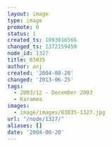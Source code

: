 ```yaml
---
layout: image
type: image
promote: 0
status: 1
created_ts: 1093016566
changed_ts: 1372159459
node_id: 1327
title: 03835
author: anj
created: '2004-08-20'
changed: '2013-06-25'
tags:
  - 2003/12 - December 2003
  - Karamea
images:
  - image/images/03835-1327.jpg
url: "/node/1327/"
aliases: []
date: '2004-08-20'
---
```



